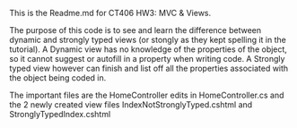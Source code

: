 This is the Readme.md for CT406 HW3: MVC & Views.

The purpose of this code is to see and learn the difference between dynamic and strongly typed views (or stongly as they kept spelling it in the tutorial). A Dynamic view has no knowledge of the properties of the object, so it cannot suggest or autofill in a property when writing code. A Strongly typed view however can finish and list off all the properties associated with the object being coded in.


The important files are the HomeController edits in HomeController.cs and the 2 newly created view files IndexNotStronglyTyped.cshtml and StronglyTypedIndex.cshtml 
